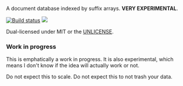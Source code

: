 A document database indexed by suffix arrays. **VERY EXPERIMENTAL**.

[![Build status](https://api.travis-ci.org/BurntSushi/sufdb.png)](https://travis-ci.org/BurntSushi/sufdb)
[![](http://meritbadge.herokuapp.com/sufdb)](https://crates.io/crates/sufdb)

Dual-licensed under MIT or the [UNLICENSE](http://unlicense.org).


### Work in progress

This is emphatically a work in progress. It is also experimental, which means
I don't know if the idea will actually work or not.

Do not expect this to scale. Do not expect this to not trash your data.

